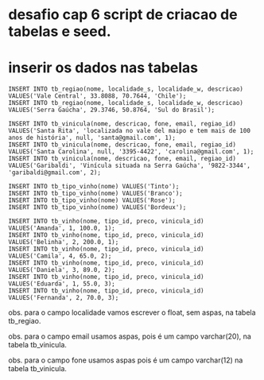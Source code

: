 # desafio cap 6 script de criacao de tabelas e seed.

# inserir os dados nas tabelas

```
INSERT INTO tb_regiao(nome, localidade_s, localidade_w, descricao) VALUES('Vale Central', 33.8088, 70.7644, 'Chile');
INSERT INTO tb_regiao(nome, localidade_s, localidade_w, descricao) VALUES('Serra Gaúcha', 29.3746, 50.8764, 'Sul do Brasil');

INSERT INTO tb_vinicula(nome, descricao, fone, email, regiao_id) VALUES('Santa Rita', 'localizada no vale del maipo e tem mais de 100 anos de história', null, 'santa@gmail.com', 1);
INSERT INTO tb_vinicula(nome, descricao, fone, email, regiao_id) VALUES('Santa Carolina', null, '3395-4422', 'carolina@gmail.com', 1);
INSERT INTO tb_vinicula(nome, descricao, fone, email, regiao_id) VALUES('Garibaldi', 'Vinícula situada na Serra Gaúcha', '9822-3344', 'garibaldi@gmail.com', 2);

INSERT INTO tb_tipo_vinho(nome) VALUES('Tinto');
INSERT INTO tb_tipo_vinho(nome) VALUES('Branco');
INSERT INTO tb_tipo_vinho(nome) VALUES('Rose');
INSERT INTO tb_tipo_vinho(nome) VALUES('Bordeux');

INSERT INTO tb_vinho(nome, tipo_id, preco, vinicula_id) VALUES('Amanda', 1, 100.0, 1);
INSERT INTO tb_vinho(nome, tipo_id, preco, vinicula_id) VALUES('Belinha', 2, 200.0, 1);
INSERT INTO tb_vinho(nome, tipo_id, preco, vinicula_id) VALUES('Camila', 4, 65.0, 2);
INSERT INTO tb_vinho(nome, tipo_id, preco, vinicula_id) VALUES('Daniela', 3, 89.0, 2);
INSERT INTO tb_vinho(nome, tipo_id, preco, vinicula_id) VALUES('Eduarda', 1, 55.0, 3);
INSERT INTO tb_vinho(nome, tipo_id, preco, vinicula_id) VALUES('Fernanda', 2, 70.0, 3);
```
obs. para o campo localidade vamos escrever o float, sem aspas, na tabela tb_regiao.

obs. para o campo email usamos aspas, pois é um campo varchar(20), na tabela tb_vinicula.

obs. para o campo fone usamos aspas pois é um campo varchar(12) na tabela tb_vinicula.

